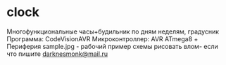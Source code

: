 # clock
Многофункциональные часы+будильник по дням неделям, градусник 
Программа: CodeVisionAVR
Микроконтроллер: AVR ATmega8 + Периферия 
sample.jpg - рабочий пример
схемы рисовать влом- если что пишите darknesmonk@mail.ru
